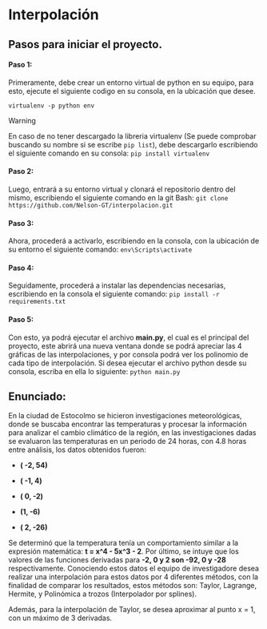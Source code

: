 # Interpolación
## Pasos para iniciar el proyecto.
#### Paso 1:
Primeramente, debe crear un entorno virtual de python en su equipo, para esto, ejecute el siguiente codigo en su consola, en la ubicación que desee.

`virtualenv -p python env`

> [!WARNING]
> En caso de no tener descargado la libreria virtualenv (Se puede comprobar buscando su nombre si se escribe `pip list`), debe descargarlo escribiendo el siguiente comando en su consola: `pip install virtualenv`

#### Paso 2:
Luego, entrará a su entorno virtual y clonará el repositorio dentro del mismo, escribiendo el siguiente comando en la git Bash:
`git clone https://github.com/Nelson-GT/interpolacion.git`

#### Paso 3:
Ahora, procederá a activarlo, escribiendo en la consola, con la ubicación de su entorno el siguiente comando:
`env\Scripts\activate`

#### Paso 4:
Seguidamente, procederá a instalar las dependencias necesarias, escribiendo en la consola el siguiente comando: 
`pip install -r requirements.txt`

#### Paso 5:
Con esto, ya podrá ejecutar el archivo <b>main.py</b>, el cual es el principal del proyecto, este abrirá una nueva ventana donde se podrá apreciar las 4 gráficas de las interpolaciones, y por consola podrá ver los polinomio de cada tipo de interpolación. Si desea ejecutar el archivo python desde su consola, escriba en ella lo siguiente:
`python main.py`


## Enunciado:
En la ciudad de Estocolmo se hicieron investigaciones meteorológicas, donde se buscaba encontrar las temperaturas y procesar la información para analizar el cambio climático de la región, en las investigaciones dadas se evaluaron las temperaturas en un periodo de 24 horas, con 4.8 horas entre análisis, los datos obtenidos fueron: 
<b>
- ( -2, 54)

- ( -1, 4)

- ( 0, -2)

- (1, -6)

- ( 2, -26)
</b>
Se determinó que la temperatura tenía un comportamiento similar a la expresión matemática:  <b>t = x^4 - 5x^3 - 2</b>. Por último, se intuye que los valores de las funciones derivadas para <b>-2, 0 y 2 son -92, 0 y -28</b> respectivamente.  Conociendo estos datos el equipo de investigadore desea realizar una interpolación para estos datos por 4 diferentes métodos, con la finalidad de comparar los resultados, estos métodos son: Taylor, Lagrange, Hermite, y Polinómica a trozos (Interpolador por splines).

Además, para la interpolación de Taylor, se desea aproximar al punto x = 1, con un máximo de 3 derivadas.
